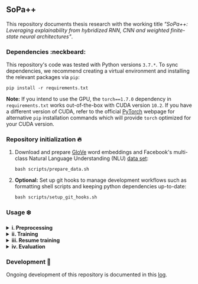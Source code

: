 ## SoPa++

This repository documents thesis research with the working title *"SoPa++: Leveraging explainability from hybridized RNN, CNN and weighted finite-state neural architectures"*.

### Dependencies :neckbeard:

This repository's code was tested with Python versions `3.7.*`. To sync dependencies, we recommend creating a virtual environment and installing the relevant packages via `pip`:

```shell
pip install -r requirements.txt
```

**Note:** If you intend to use the GPU, the `torch==1.7.0` dependency in `requirements.txt` works out-of-the-box with CUDA version `10.2`. If you have a different version of CUDA, refer to the official [PyTorch](https://pytorch.org/get-started/locally/) webpage for alternative `pip` installation commands which will provide `torch` optimized for your CUDA version.

### Repository initialization :fire:

1. Download and prepare [GloVe](https://nlp.stanford.edu/projects/glove/) word embeddings and Facebook's multi-class Natural Language Understanding (NLU) [data set](https://research.fb.com/publications/cross-lingual-transfer-learning-for-multilingual-task-oriented-dialog/):

    ```shell
    bash scripts/prepare_data.sh
    ```

2. **Optional:** Set up git hooks to manage development workflows such as formatting shell scripts and keeping python dependencies up-to-date:

    ```shell
    bash scripts/setup_git_hooks.sh
    ```

### Usage :snowflake:

<details><summary><strong>i. Preprocessing</strong></summary>
<p>

For preprocessing Facebook's multi-class NLU data set, we use `src/preprocess_multiclass_nlu.py`:

```
usage: preprocess_multiclass_nlu.py [-h] [--data-directory <dir_path>]
                                    [--disable-upsampling]
                                    [--logging-level {debug,info,warning,error,critical}]
                                    [--truecase]

optional arguments:
  -h, --help            show this help message and exit

optional preprocessing arguments:
  --data-directory      <dir_path>
                        Data directory containing clean input data (default:
                        ./data/facebook_multiclass_nlu/)
  --disable-upsampling  Disable upsampling on the train and validation data
                        sets (default: False)
  --truecase            Retain true casing when preprocessing data. Otherwise
                        data will be lowercased by default (default: False)

optional logging arguments:
  --logging-level       {debug,info,warning,error,critical}
```

The default workflow cleans the original NLU data, forces it to lowercased format and upsamples all minority classes. To run the default workflow, execute:

```shell
bash scripts/preprocess_multiclass_nlu.sh
```

</p>
</details>

<details><summary><strong>ii. Training</strong></summary>
<p>

For training of the SoPa++ model, we use `src/train_spp.py`:

```
usage: train_spp.py [-h] --embeddings <file_path> --train-data <file_path>
                    --train-labels <file_path> --valid-data <file_path>
                    --valid-labels <file_path> [--batch-size <int>]
                    [--bias-scale <float>] [--clip-threshold <float>]
                    [--disable-scheduler] [--disable-tqdm] [--dropout <float>]
                    [--epochs <int>] [--epsilon-scale <float>] [--gpu]
                    [--gpu-device <str>] [--grid-config <file_path>]
                    [--grid-training] [--learning-rate <float>]
                    [--logging-level {debug,info,warning,error,critical}]
                    [--max-doc-len <int>] [--models-directory <dir_path>]
                    [--no-epsilons] [--no-self-loops]
                    [--num-random-iterations <int>] [--num-threads <int>]
                    [--num-train-instances <int>] [--patience <int>]
                    [--patterns <str>] [--pre-computed-patterns <file_path>]
                    [--scheduler-factor <float>] [--scheduler-patience <int>]
                    [--seed <int>] [--self-loop-scale <float>]
                    [--semiring {MaxSumSemiring,MaxProductSemiring,ProbabilitySemiring}]
                    [--shared-self-loops {0,1,2}] [--static-embeddings]
                    [--tqdm-update-period <int>] [--word-dropout <float>]

optional arguments:
  -h, --help               show this help message and exit

required training arguments:
  --embeddings             <file_path>
                           Path to GloVe token embeddings file (default: None)
  --train-data             <file_path>
                           Path to train data file (default: None)
  --train-labels           <file_path>
                           Path to train labels file (default: None)
  --valid-data             <file_path>
                           Path to validation data file (default: None)
  --valid-labels           <file_path>
                           Path to validation labels file (default: None)

optional training arguments:
  --batch-size             <int>
                           Batch size for training (default: 256)
  --clip-threshold         <float>
                           Gradient clipping threshold (default: None)
  --disable-scheduler      Disable learning rate scheduler which reduces
                           learning rate on performance plateau (default:
                           False)
  --dropout                <float>
                           Neuron dropout probability (default: 0.2)
  --epochs                 <int>
                           Maximum number of training epochs (default: 50)
  --learning-rate          <float>
                           Learning rate for Adam optimizer (default: 0.001)
  --max-doc-len            <int>
                           Maximum document length allowed. -1 refers to no
                           length restriction (default: -1)
  --models-directory       <dir_path>
                           Base directory where all models will be saved
                           (default: ./models)
  --num-train-instances    <int>
                           Maximum number of training instances (default:
                           None)
  --patience               <int>
                           Number of epochs with no improvement after which
                           training will be stopped (default: 10)
  --pre-computed-patterns  <file_path>
                           Path to file containing per-computed patterns
                           (default: None)
  --scheduler-factor       <float>
                           Factor by which the learning rate will be reduced
                           (default: 0.1)
  --scheduler-patience     <int>
                           Number of epochs with no improvement after which
                           learning rate will be reduced (default: 5)
  --seed                   <int>
                           Global random seed for numpy and torch (default:
                           42)
  --word-dropout           <float>
                           Word dropout probability (default: 0.2)

optional grid-training arguments:
  --grid-config            <file_path>
                           Path to grid configuration file (default:
                           ./src/resources/flat_grid_light_config.json)
  --grid-training          Use grid-training instead of single-training
                           (default: False)
  --num-random-iterations  <int>
                           Number of random iteration(s) for each grid
                           instance (default: 1)

optional hardware-acceleration arguments:
  --gpu                    Use GPU hardware acceleration (default: False)
  --gpu-device             <str>
                           GPU device specification in case --gpu option is
                           used (default: cuda:0)
  --num-threads            <int>
                           Set the number of threads used for intraop
                           parallelism on CPU (default: None)

optional sopa-architecture arguments:
  --bias-scale             <float>
                           Scale biases by this parameter (default: None)
  --epsilon-scale          <float>
                           Scale epsilons by this parameter (default: None)
  --no-epsilons            Do not use epsilon transitions (default: False)
  --no-self-loops          Do not use self loops (default: False)
  --patterns               <str>
                           Pattern lengths and counts with the following
                           syntax: PatternLength1-PatternCount1_PatternLength2
                           -PatternCount2_... (default:
                           7-25_6-25_5-25_4-25_3-25_2-25)
  --self-loop-scale        <float>
                           Scale self-loops by this parameter (default: None)
  --semiring               {MaxSumSemiring,MaxProductSemiring,ProbabilitySemiring}
                           Specify which semiring to use (default:
                           MaxSumSemiring)
  --shared-self-loops      {0,1,2}
                           Option to share main path and self loop parameters.
                           0: do not share parameters, 1: share one parameter
                           per state per pattern, 2: share one global
                           parameter (default: 0)
  --static-embeddings      Freeze learning of token embeddings (default:
                           False)

optional logging arguments:
  --logging-level          {debug,info,warning,error,critical}
                           Set logging level (default: info)

optional progress-bar arguments:
  --disable-tqdm           Disable tqdm progress bars (default: False)
  --tqdm-update-period     <int>
                           Specify after how many training updates should the
                           tqdm progress bar be updated with model diagnostics
                           (default: 5)
```

#### Single SoPa++ model training

To train a single SoPa++ model using our defaults on the CPU, execute:

```shell
bash scripts/train_spp_cpu.sh
```

To train a single SoPa++ model using our defaults on a single GPU, execute:

```shell
bash scripts/train_spp_gpu.sh
```

#### Grid SoPa++ model training

To apply grid-based training on SoPa++ models using our defaults on the CPU, execute:

```shell
bash scripts/train_spp_grid_cpu.sh
```

To apply grid-based training on SoPa++ models using our defaults on a single GPU, execute:

```shell
bash scripts/train_spp_grid_gpu.sh
```

</p>
</details>

<details><summary><strong>iii. Resume training</strong></summary>
<p>

For resuming the aforementioned training workflow in case of interruptions, we use `src/train_resume_spp.py`:

```
usage: train_resume_spp.py [-h] --model-log-directory <dir_path>
                           [--disable-tqdm] [--gpu] [--gpu-device <str>]
                           [--grid-training]
                           [--logging-level {debug,info,warning,error,critical}]
                           [--num-threads <int>] [--tqdm-update-period <int>]

optional arguments:
  -h, --help             show this help message and exit

required training arguments:
  --model-log-directory  <dir_path>
                         Base model directory containing model data to be
                         resumed for training (default: None)

optional grid-training arguments:
  --grid-training        Use grid-training instead of single-training
                         (default: False)

optional hardware-acceleration arguments:
  --gpu                  Use GPU hardware acceleration (default: False)
  --gpu-device           <str>
                         GPU device specification in case --gpu option is used
                         (default: cuda:0)
  --num-threads          <int>
                         Set the number of threads used for intraop
                         parallelism on CPU (default: None)

optional logging arguments:
  --logging-level        {debug,info,warning,error,critical}
                         Set logging level (default: info)

optional progress-bar arguments:
  --disable-tqdm         Disable tqdm progress bars (default: False)
  --tqdm-update-period   <int>
                         Specify after how many training updates should the
                         tqdm progress bar be updated with model diagnostics
                         (default: 5)
```

#### Resume single SoPa++ model training

To resume training of a single SoPa++ model using our defaults on the CPU, execute:

```shell
bash scripts/train_resume_spp_cpu.sh /path/to/model/directory
```

To resume training of a single SoPa++ model using our defaults on a single GPU, execute:

```shell
bash scripts/train_resume_spp_gpu.sh /path/to/model/directory
```

#### Resume grid SoPa++ model training

To resume grid-based training of SoPa++ models using our defaults on the CPU, execute:

```shell
bash scripts/train_resume_spp_grid_cpu.sh /path/to/model/directory
```

To resume grid-based training of SoPa++ models using our defaults on a single GPU, execute:

```shell
bash scripts/train_resume_spp_grid_gpu.sh /path/to/model/directory
```

</p>
</details>

<details><summary><strong>iv. Evaluation</strong></summary>
<p>

For evaluating a trained SoPa++ model, we use `src/evaluate_spp.py`:

```
usage: evaluate_spp.py [-h] --eval-data <file_path> --eval-labels <file_path>
                       --model-checkpoint <glob_path> [--batch-size <int>]
                       [--gpu] [--gpu-device <str>]
                       [--logging-level {debug,info,warning,error,critical}]
                       [--num-threads <int>] [--output-prefix <str>]

optional arguments:
  -h, --help          show this help message and exit

required evaluation arguments:
  --eval-data         <file_path>
                      Path to evaluation data file (default: None)
  --eval-labels       <file_path>
                      Path to evaluation labels file (default: None)
  --model-checkpoint  <glob_path>
                      Glob path to model checkpoint with '.pt' extension. Note
                      that 'model_config.json' must be in the same directory
                      level as the model checkpoint file (default: None)

optional evaluation arguments:
  --batch-size        <int>
                      Batch size for evaluation (default: 256)
  --output-prefix     <str>
                      Prefix for output classification report (default: test)

optional hardware-acceleration arguments:
  --gpu               Use GPU hardware acceleration (default: False)
  --gpu-device        <str>
                      GPU device specification in case --gpu option is used
                      (default: cuda:0)
  --num-threads       <int>
                      Set the number of threads used for intraop parallelism
                      on CPU (default: None)

optional logging arguments:
  --logging-level     {debug,info,warning,error,critical}
                      Set logging level (default: info)
```

#### Single SoPa++ model evaluation

To evaluate a single SoPa++ model using our defaults on the CPU, execute:

```shell
bash scripts/evaluate_spp_cpu.sh /path/to/model/checkpoint
```

To evaluate a single SoPa++ model using our defaults on a single GPU, execute:

```shell
bash scripts/evaluate_spp_gpu.sh /path/to/model/checkpoint
```

#### Grid SoPa++ model evaluation

To evaluate grid-based SoPa++ models using our defaults on the CPU, execute:

```shell
bash scripts/evaluate_spp_cpu.sh "/glob/to/model/*/checkpoints"
```

To evaluate grid-based SoPa++ models using our defaults on a single GPU, execute:

```shell
bash scripts/evaluate_spp_gpu.sh "/glob/to/model/*/checkpoints"
```

</p>
</details>

### Development :snail:

Ongoing development of this repository is documented in this [log](./docs/develop.md).
